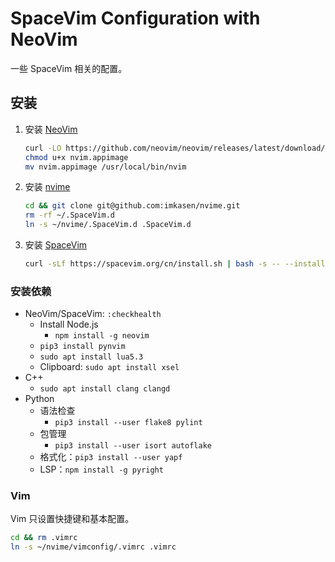 # SpaceVim Configuration with NeoVim

一些 SpaceVim 相关的配置。

## 安装

1. 安装 [NeoVim](https://github.com/neovim/neovim)

   ``` Bash
   curl -LO https://github.com/neovim/neovim/releases/latest/download/nvim.appimage
   chmod u+x nvim.appimage
   mv nvim.appimage /usr/local/bin/nvim
   ```

2. 安装 [nvime](https://github.com/imkasen/nvime)

   ``` Bash
   cd && git clone git@github.com:imkasen/nvime.git
   rm -rf ~/.SpaceVim.d
   ln -s ~/nvime/.SpaceVim.d .SpaceVim.d
   ```

3. 安装 [SpaceVim](https://spacevim.org/cn/)

   ``` Bash
   curl -sLf https://spacevim.org/cn/install.sh | bash -s -- --install neovim
   ```

### 安装依赖

* NeoVim/SpaceVim: `:checkhealth`
  * Install Node.js
    * `npm install -g neovim`
  * `pip3 install pynvim`
  * `sudo apt install lua5.3`
  * Clipboard: `sudo apt install xsel`
* C++
  * `sudo apt install clang clangd`
* Python
  * 语法检查
    * `pip3 install --user flake8 pylint`
  * 包管理
    * `pip3 install --user isort autoflake`
  * 格式化：`pip3 install --user yapf`
  * LSP：`npm install -g pyright`

### Vim

Vim 只设置快捷键和基本配置。

``` Bash
cd && rm .vimrc
ln -s ~/nvime/vimconfig/.vimrc .vimrc
```
